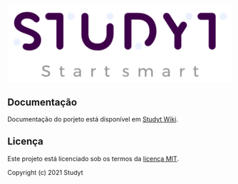 <p align="center">
    <a src="">
        <img src="./assets/img/logoStudyt.png">
    </a>
</p>

## Documentação

Documentação do porjeto está disponível em [Studyt Wiki]().

## Licença

Este projeto está licenciado sob os termos da [licença MIT]().

Copyright (c) 2021 Studyt
